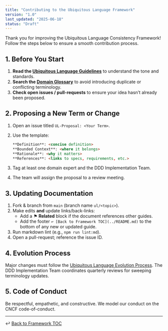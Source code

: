 ```yaml
---
title: "Contributing to the Ubiquitous Language Framework"
version: "1.0"
last_updated: "2025-06-18"
status: "Draft"
---
```


Thank you for improving the Ubiquitous Language Consistency Framework!  Follow the steps below to ensure a smooth contribution process.

## 1. Before You Start

1. **Read the [Ubiquitous Language Guidelines](./guides/ubiquitous_language_guidelines.md)** to understand the tone and standards.
2. **Search the [Domain Glossary](./glossary.md)** to avoid introducing duplicate or conflicting terminology.
3. **Check open issues / pull-requests** to ensure your idea hasn’t already been proposed.

## 2. Proposing a New Term or Change

1. Open an issue titled `UL-Proposal: <Your Term>`.
2. Use the template:

   ```markdown
   **Definition**: <concise definition>
   **Bounded Context**: <where it belongs>
   **Rationale**: <why it matters>
   **References**: <links to specs, requirements, etc.>
   ```

3. Tag at least one domain expert and the DDD Implementation Team.
4. The team will assign the proposal to a review meeting.

## 3. Updating Documentation

1. Fork & branch from `main` (branch name `ul/<topic>`).
2. Make edits **and** update links/back-links:
   * Add a ⚑ **Related** block if the document references other guides.
   * Add the footer `↩ [Back to Framework TOC](../README.md)` to the bottom of any new or updated guide.
3. Run markdown lint (e.g., `npm run lint:md`).
4. Open a pull-request; reference the issue ID.

## 4. Evolution Process

Major changes must follow the [Ubiquitous Language Evolution Process](./guides/ubiquitous_language_evolution.md).  The DDD Implementation Team coordinates quarterly reviews for sweeping terminology updates.

## 5. Code of Conduct

Be respectful, empathetic, and constructive.  We model our conduct on the CNCF code-of-conduct.

---

↩ [Back to Framework TOC](./README.md)
